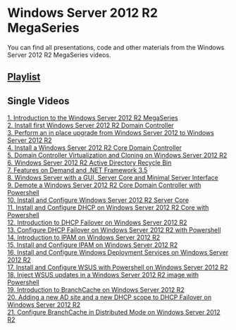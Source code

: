 # Windows Server 2012 R2 MegaSeries
You can find all presentations, code and other materials from the Windows Server 2012 R2 MegaSeries videos.

## [Playlist](https://www.youtube.com/playlist?list=PLBYrLLXZvp0zVwsDO7q6MKny8ZayRic7_)

## Single Videos
[1. Introduction to the Windows Server 2012 R2 MegaSeries](https://youtu.be/6dRCimATMe0)<br/>
[2. Install first Windows Server 2012 R2 Domain Controller](https://youtu.be/LEFv9CdtjiI)<br/>
[3. Perform an in place upgrade from Windows Server 2012 to Windows Server 2012 R2](https://youtu.be/LO8Cn7Z8lZs)<br/>
[4. Install a Windows Server 2012 R2 Core Domain Controller](https://youtu.be/yjRy-OzHfLU)<br/>
[5. Domain Controller Virtualization and Cloning on Windows Server 2012 R2](https://youtu.be/PXiJgC0B5jA)<br/>
[6. Windows Server 2012 R2 Active Directory Recycle Bin](https://youtu.be/Cha8qaVN_fc)<br/>
[7. Features on Demand and .NET Framework 3.5](https://youtu.be/V_kK_RQrjAY)<br/>
[8. Windows Server with a GUI, Server Core and Minimal Server Interface](https://youtu.be/LsbeAcT1ZxU)<br/>
[9. Demote a Windows Server 2012 R2 Core Domain Controller with Powershell](https://youtu.be/lH87d4L_Osw)<br/>
[10. Install and Configure Windows Server 2012 R2 Server Core](https://youtu.be/cwKxO6CD62s)<br/>
[11. Install and Configure DHCP on Windows Server 2012 R2 Core with Powershell](https://youtu.be/_ShDIEqRhdA)<br/>
[12. Introduction to DHCP Failover on Windows Server 2012 R2](https://youtu.be/nu1JzJfEUmM)<br/>
[13. Configure DHCP Failover on Windows Server 2012 R2 with Powershell](https://youtu.be/2zAMAVUrmYw)<br/>
[14. Introduction to IPAM on Windows Server 2012 R2](https://youtu.be/EfXb2PsEks0)<br/>
[15. Install and Configure IPAM on Windows Server 2012 R2](https://youtu.be/0OKswe3Xylg)<br/>
[16. Install and Configure Windows Deployment Services on Windows Server 2012 R2](https://youtu.be/0RNIFNvNMfM)<br/>
[17. Install and Configure WSUS with Powershell on Windows Server 2012 R2](https://youtu.be/cY-GaisRDfs)<br/>
[18. Inject WSUS updates in a Windows Server 2012 R2 image with Powershell](https://youtu.be/QP33RL5fI_U)<br/>
[19. Introduction to BranchCache on Windows Server 2012 R2](https://youtu.be/XQ7gHy8fWa8)<br/>
[20. Adding a new AD site and a new DHCP scope to DHCP Failover on Windows Server 2012 R2](https://youtu.be/xGIw892GRIs)<br/>
[21. Configure BranchCache in Distributed Mode on Windows Server 2012 R2](https://youtu.be/TON-VF3lWME)
